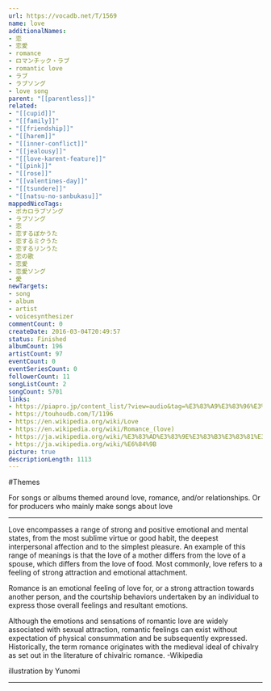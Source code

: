 ```yaml
---
url: https://vocadb.net/T/1569
name: love
additionalNames: 
- 恋
- 恋愛
- romance
- ロマンチック・ラブ
- romantic love
- ラブ
- ラブソング
- love song
parent: "[[parentless]]"
related:
- "[[cupid]]"
- "[[family]]"
- "[[friendship]]"
- "[[harem]]"
- "[[inner-conflict]]"
- "[[jealousy]]"
- "[[love-karent-feature]]"
- "[[pink]]"
- "[[rose]]"
- "[[valentines-day]]"
- "[[tsundere]]"
- "[[natsu-no-sanbukasu]]"
mappedNicoTags:
- ボカロラブソング
- ラブソング
- 恋
- 恋するぼかうた
- 恋するミクうた
- 恋するリンうた
- 恋の歌
- 恋愛
- 恋愛ソング
- 愛
newTargets:
- song
- album
- artist
- voicesynthesizer
commentCount: 0
createDate: 2016-03-04T20:49:57
status: Finished
albumCount: 196
artistCount: 97
eventCount: 0
eventSeriesCount: 0
followerCount: 11
songListCount: 2
songCount: 5701
links: 
- https://piapro.jp/content_list/?view=audio&tag=%E3%83%A9%E3%83%96%E3%82%BD%E3%83%B3%E3%82%B0
- https://touhoudb.com/T/1196
- https://en.wikipedia.org/wiki/Love
- https://en.wikipedia.org/wiki/Romance_(love)
- https://ja.wikipedia.org/wiki/%E3%83%AD%E3%83%9E%E3%83%B3%E3%83%81%E3%83%83%E3%82%AF%E3%83%BB%E3%83%A9%E3%83%96
- https://ja.wikipedia.org/wiki/%E6%84%9B
picture: true
descriptionLength: 1113
---
```


#Themes

For songs or albums themed around love, romance, and/or relationships. Or for producers who mainly make songs about love
___

Love encompasses a range of strong and positive emotional and mental states, from the most sublime virtue or good habit, the deepest interpersonal affection and to the simplest pleasure. An example of this range of meanings is that the love of a mother differs from the love of a spouse, which differs from the love of food. Most commonly, love refers to a feeling of strong attraction and emotional attachment.

Romance is an emotional feeling of love for, or a strong attraction towards another person, and the courtship behaviors undertaken by an individual to express those overall feelings and resultant emotions.

Although the emotions and sensations of romantic love are widely associated with sexual attraction, romantic feelings can exist without expectation of physical consummation and be subsequently expressed. Historically, the term romance originates with the medieval ideal of chivalry as set out in the literature of chivalric romance.
-Wikipedia

illustration by Yunomi

---

